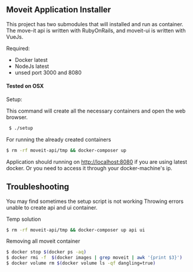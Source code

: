 ## Moveit Application Installer

This project has two submodules that will installed and run as container. 
The move-it api is written with RubyOnRails, and moveit-ui is written with VueJs.

Required:

 * Docker latest
 * NodeJs latest
 * unsed port 3000 and 8080

#### Tested on OSX 

Setup:

This command will create all the necessary containers and open the web browser.

```sh
 $ ./setup 
```

For running the already created containers

```sh
$ rm -rf moveit-api/tmp && docker-composer up 
```

Application should running on [http://localhost:8080](http://localhost:8080) if you are using latest docker.
Or you need to access it through your docker-machine's ip.

## Troubleshooting

You may find sometimes the setup script is not working
Throwing errors unable to create api and ui container.

Temp solution

```sh
$ rm -rf moveit-api/tmp && docker-composer up api ui
```
Removing all moveit container 

```sh
$ docker stop $(docker ps -aq)
$ docker rmi -f  $(docker images | grep moveit | awk '{print $3}')
$ docker volume rm $(docker volume ls -qf dangling=true)
```
